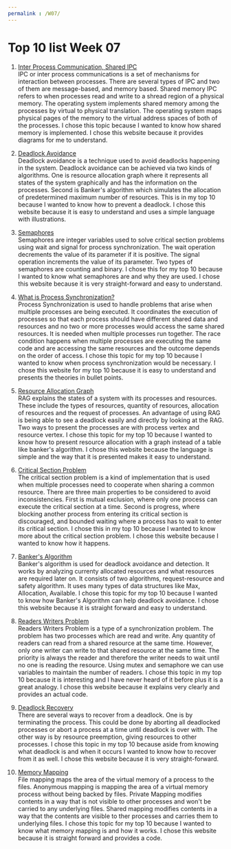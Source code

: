 ```yaml
---
permalink : /W07/
---
```


# Top 10 list Week 07


1. [Inter Process Communication, Shared IPC](https://medium.com/adamedelwiess/operating-system-18-inter-process-communication-pipe-message-queue-socket-shared-memory-ipc-ceab3729f0e2)<br>
IPC or inter process communications is a set of mechanisms for interaction between processes. There are several types of IPC and two of them are message-based, and memory based. Shared memory IPC refers to when processes read and write to a shread region of a physical memory. The operating system implements shared memory among the processes by virtual to physical translation. The operating system maps physical pages of the memory to the virtual address spaces of both of the processes. I chose this topic because I wanted to know how shared memory is implemented. I chose this website because it provides diagrams for me to understand.


2. [Deadlock Avoidance](https://www.geeksforgeeks.org/deadlock-prevention/)<br>
Deadlock avoidance is a technique used to avoid deadlocks happening in the system. Deadlock avoidance can be achieved via two kinds of algorithms. One is resource allocation graph where it represents all states of the system graphically and has the information on the processes. Second is Banker's algorithm which simulates the allocation of predetermined maximum number of resources. This is in my top 10 because I wanted to know how to prevent a deadlock. I chose this website because it is easy to understand and uses a simple language with illustrations.

3. [Semaphores](https://www.tutorialspoint.com/semaphores-in-operating-system)<br>
Semaphores are integer variables used to solve critical section problems using wait and signal for process synchronization. The wait operation decrements the value of its parameter if it is positive. The signal operation increments the value of its parameter. Two types of semaphores are counting and binary. I chose this for my top 10 because I wanted to know what semaphores are and why they are used. I chose this website because it is very straight-forward and easy to understand.

4. [What is Process Synchronization?](https://www.studytonight.com/operating-system/process-synchronization)<br>
Process Synchronization is used to handle problems that arise when multiple processes are being executed. It coordinates the execution of processes so that each process should have different shared data and resources and no two or more processes would access the same shared resources. It is needed when multiple processes run together. The race condition happens when multiple processes are executing the same code and are accessing the same resources and the outcome depends on the order of access. I chose this topic for my top 10 because I wanted to know when process synchronization would be necessary. I chose this website for my top 10 because it is easy to understand and presents the theories in bullet points.

5. [Resource Allocation Graph](https://www.geeksforgeeks.org/resource-allocation-graph-rag-in-operating-system/)<br>
RAG explains the states of a system with its processes and resources. These include the types of resources, quantity of resources, allocation of resources and the request of processes. An advantage of using RAG is being able to see a deadlock easily and directly by looking at the RAG. Two ways to present the processes are with process vertex and resource vertex. I chose this topic for my top 10 because I wanted to know how to present resource allocation with a graph instead of a table like banker's algorithm. I chose this website because the language is simple and the way that it is presented makes it easy to understand.

6. [Critical Section Problem](https://binaryterms.com/critical-section-problem.html)<br>
The critical section problem is a kind of implementation that is used when multiple processes need to cooperate when sharing a common resource. There are three main properties to be considered to avoid inconsistencies. First is mutual exclusion, where only one process can execute the critical section at a time. Second is progress, where blocking another process from entering its critical section is discouraged, and bounded waiting where a process has to wait to enter its critical section. I chose this in my top 10 because I wanted to know more about the critical section problem. I chose this website because I wanted to know how it happens.

7. [Banker's Algorithm](https://afteracademy.com/blog/what-is-bankers-algorithm)<br>
Banker's algorithm is used for deadlock avoidance and detection. It works by analyzing currenty allocated resources and what resources are required later on. It consists of two algorithms, request-resource and safety algorithm. It uses many types of data structures like Max, Allocation, Available. I chose this topic for my top 10 because I wanted to know how Banker's Algorithm can help deadlock avoidance. I chose this website because it is straight forward and easy to understand.

8. [Readers Writers Problem](https://www.studytonight.com/operating-system/readers-writer-problem)<br>
Readers Writers Problem is a type of a synchronization problem. The problem has two processes which are read and write. Any quantity of readers can read from a shared resource at the same time. However, only one writer can write to that shared resource at the same time. The priority is always the reader and therefore the writer needs to wait until no one is reading the resource. Using mutex and semaphore we can use variables to maintain the number of readers. I chose this topic in my top 10 because it is interesting and I have never heard of it before plus it is a great analogy. I chose this website because it explains very clearly and provides an actual code.

9. [Deadlock Recovery](https://www.geeksforgeeks.org/recovery-from-deadlock-in-operating-system/)<br>
There are several ways to recover from a deadlock. One is by terminating the process. This could be done by aborting all deadlocked processes or abort a process at a time until deadlock is over with. The other way is by resource preemption, giving resources to other processes. I chose this topic in my top 10 because aside from knowing what deadlock is and when it occurs I wanted to know how to recover from it as well. I chose this website because it is very straight-forward.

10. [Memory Mapping](https://www.tutorialspoint.com/inter_process_communication/inter_process_communication_memory_mapping.htm)<br>
File mapping maps the area of the virtual memory of a process to the files. Anonymous mapping is mapping the area of a virtual memory process without being backed by files. Private Mapping modifies contents in a way that is not visible to other processes and won't be carried to any underlying files. Shared mapping modifies contents in a way that the contents are visible to ther processes and carries them to underlying files. I chose this topic for my top 10 because I wanted to know what memory mapping is and how it works. I chose this website because it is straight forward and provides a code.